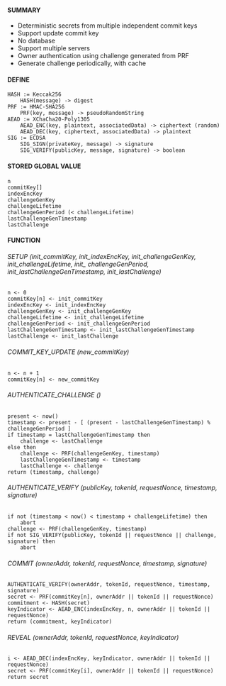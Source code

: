 ####  SUMMARY
- Deterministic secrets from multiple independent commit keys
- Support update commit key
- No database
- Support multiple servers
- Owner authentication using challenge generated from PRF
- Generate challenge periodically, with cache

#### DEFINE
```
HASH := Keccak256
    HASH(message) -> digest
PRF := HMAC-SHA256
    PRF(key, message) -> pseudoRandomString
AEAD := XChaCha20-Poly1305
    AEAD_ENC(key, plaintext, associatedData) -> ciphertext (random)
    AEAD_DEC(key, ciphertext, associatedData) -> plaintext
SIG := ECDSA
    SIG_SIGN(privateKey, message) -> signature
    SIG_VERIFY(publicKey, message, signature) -> boolean
```

#### STORED GLOBAL VALUE
```
n
commitKey[]
indexEncKey
challengeGenKey
challengeLifetime
challengeGenPeriod (< challengeLifetime)
lastChallengeGenTimestamp
lastChallenge
```

#### FUNCTION
###### SETUP (init_commitKey, init_indexEncKey, init_challengeGenKey, init_challengeLifetime, init_ challengeGenPeriod, init_lastChallengeGenTimestamp, init_lastChallenge)
```
n <- 0
commitKey[n] <- init_commitKey
indexEncKey <- init_indexEncKey
challengeGenKey <- init_challengeGenKey
challengeLifetime <- init_challengeLifetime
challengeGenPeriod <- init_challengeGenPeriod
lastChallengeGenTimestamp <- init_lastChallengeGenTimestamp
lastChallenge <- init_lastChallenge
```

###### COMMIT_KEY_UPDATE (new_commitKey)
```
n <- n + 1
commitKey[n] <- new_commitKey
```

###### AUTHENTICATE_CHALLENGE ()
```
present <- now()
timestamp <- present - [ (present - lastChallengeGenTimestamp) % challengeGenPeriod ]
if timestamp = lastChallengeGenTimestamp then
    challenge <- lastChallenge
else then
    challenge <- PRF(challengeGenKey, timestamp)
    lastChallengeGenTimestamp <- timestamp
    lastChallenge <- challenge
return (timestamp, challenge)
```

###### AUTHENTICATE_VERIFY (publicKey, tokenId, requestNonce, timestamp, signature)
```
if not (timestamp < now() < timestamp + challengeLifetime) then
    abort
challenge <- PRF(challengeGenKey, timestamp)
if not SIG_VERIFY(publicKey, tokenId || requestNonce || challenge, signature) then
    abort
```

###### COMMIT (ownerAddr, tokenId, requestNonce, timestamp, signature)
```
AUTHENTICATE_VERIFY(ownerAddr, tokenId, requestNonce, timestamp, signature)
secret <- PRF(commitKey[n], ownerAddr || tokenId || requestNonce)
commitment <- HASH(secret)
keyIndicator <- AEAD_ENC(indexEncKey, n, ownerAddr || tokenId || requestNonce)
return (commitment, keyIndicator)
```

###### REVEAL (ownerAddr, tokenId, requestNonce, keyIndicator)
```
i <- AEAD_DEC(indexEncKey, keyIndicator, ownerAddr || tokenId || requestNonce)
secret <- PRF(commitKey[i], ownerAddr || tokenId || requestNonce)
return secret
```
